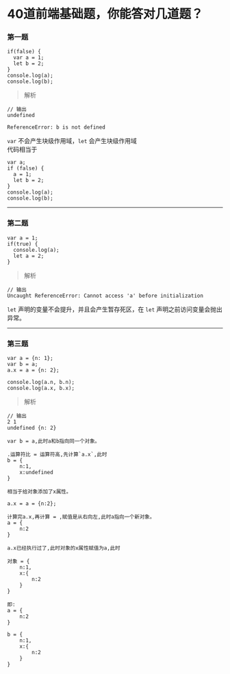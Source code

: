 
# 40道前端基础题，你能答对几道题？  

### 第一题  

```
if(false) {
  var a = 1;
  let b = 2;
}
console.log(a);
console.log(b);
```

> 解析  

```
// 输出
undefined

ReferenceError: b is not defined
```
`var` 不会产生块级作用域，`let` 会产生块级作用域  
代码相当于  
```
var a;
if (false) {
  a = 1;
  let b = 2;
}
console.log(a);
console.log(b);
```  
---

### 第二题  

```
var a = 1;
if(true) {
  console.log(a);
  let a = 2;
}
```  

> 解析  

```
// 输出
Uncaught ReferenceError: Cannot access 'a' before initialization
```

`let` 声明的变量不会提升，并且会产生暂存死区，在 `let` 声明之前访问变量会抛出异常。  

---  

### 第三题  

```
var a = {n: 1};
var b = a;
a.x = a = {n: 2};

console.log(a.n, b.n);
console.log(a.x, b.x);
```

> 解析  

```
// 输出
2 1
undefined {n: 2}
```

```
var b = a,此时a和b指向同一个对象。

.运算符比 = 运算符高,先计算`a.x`,此时 
b = {
    n:1,
    x:undefined
}

相当于给对象添加了x属性。

a.x = a = {n:2};

计算完a.x,再计算 = ,赋值是从右向左,此时a指向一个新对象。
a = {
    n:2
}

a.x已经执行过了,此时对象的x属性赋值为a,此时

对象 = {
    n:1,
    x:{
        n:2
    }
}

即:
a = {
    n:2
}

b = {
    n:1,
    x:{
        n:2
    }
}
```